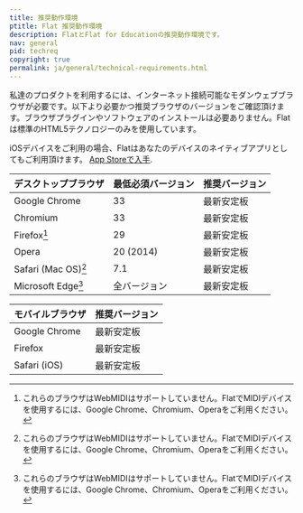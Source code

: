```yaml
---
title: 推奨動作環境
ptitle: Flat 推奨動作環境
description: FlatとFlat for Educationの推奨動作環境です。
nav: general
pid: techreq
copyright: true
permalink: ja/general/technical-requirements.html
---
```


私達のプロダクトを利用するには、インターネット接続可能なモダンウェブブラウザが必要です。以下より必要かつ推奨ブラウザのバージョンをご確認頂けます。ブラウザプラグインやソフトウェアのインストールは必要ありません。Flatは標準のHTML5テクノロジーのみを使用しています。 

iOSデバイスをご利用の場合、Flatはあなたのデバイスのネイティブアプリとしてもご利用頂けます。 [App Storeで入手](https://itunes.apple.com/us/app/flat-music-notation/id1177592149?mt=8).

| デスクトップブラウザ | 最低必須バージョン | 推奨バージョン |
|:----------------|:----------------|:------------------|
| Google Chrome | 33 | 最新安定板 |
| Chromium | 33 | 最新安定板 |
| Firefox[^1] | 29 | 最新安定板 |
| Opera | 20 (2014) | 最新安定板 |
| Safari (Mac OS)[^1]  | 7.1 | 最新安定板 |
| Microsoft Edge[^1] | 全バージョン | 最新安定板 |

| モバイルブラウザ | 推奨バージョン |
|:---------------|:------------------|
| Google Chrome | 最新安定板 |
| Firefox | 最新安定板 |
| Safari (iOS) | 最新安定板 |

[^1]: これらのブラウザはWebMIDIはサポートしていません。FlatでMIDIデバイスを使用するには、Google Chrome、Chromium、Operaをご利用ください。
